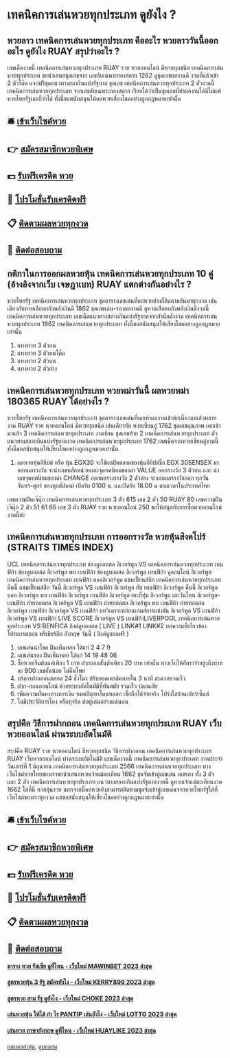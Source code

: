 # เทคนิคการเล่นหวยทุกประเภท ดูยังไง ?
## หวยลาว เทคนิคการเล่นหวยทุกประเภท คืออะไร หวยลาววันนี้ออกอะไร ดูยังไง RUAY สรุปว่าอะไร ?
เลขเด็ดงวดนี้ เทคนิคการเล่นหวยทุกประเภท RUAY รวย หวยออนไลน์ มีหวยทุกชนิด เทคนิคการเล่นหวยทุกประเภท ขอนำเสนอชุดเลขจาก เลขลับเฉพาะกองสลาก 1262 ดูชุดเลขผลงานดี งวดที่แล้วเข้า 2 ตัวโต๊ด แจกฟรีชุดแนวทางสลาเเินแบ่งรัฐบาล ชุดเลข เทคนิคการเล่นหวยทุกประเภท 2 ตัวงวดนี้ เทคนิคการเล่นหวยทุกประเภท จากเลขลับเฉพาะกองสลาก เรียกได้ว่าเป็นชุดเลขที่ทำผลงานได้ดีไม่แพ้หวยไทยรัฐเลยก็ว่าได้ ทั้งนี้ขอสนับสนุนให้คอหวยเสี่ยงโชคอย่างถูกกฎหมายเท่านั้น

## 🛎 [เข้าเว็บไซต์หวย](https://bit.ly/3BG5bNw)
## 👉 [สมัครสมาชิกหวยพิเศษ](https://bit.ly/3BG5bNw)
## 💵 [รับฟรีเครดิต หวย](https://bit.ly/3C3mvgS)
## 👑 [โปรโมชั่นรับเครดิตฟรี](https://bit.ly/3C3mvgS)
## 📋 [ติดตามผลหวยทุกงวด](https://bit.ly/3C3mvgS)
## 📱 [ติดต่อสอบถาม](https://bit.ly/3C3mvgS)

## กติกาในการออกผลหวยหุ้น เทคนิคการเล่นหวยทุกประเภท 10 คู่ (อ้างอิงจากเว็บ เจษฎาเบท) RUAY แตกต่างกันอย่างไร ?
หวยไทยรัฐ เทคนิคการเล่นหวยทุกประเภท ชุดตารางเลขเด่นที่คอหวยต่างก็ติดตามกันมาทุกงวด เช่นเดียวกับหวยเสือตกถังพลังเงินดี 1862 ชุดเลขเด่น-รองผลงานดี ดูหวยเสือตกถังพลังเงินดีงวดนี้ เทคนิคการเล่นหวยทุกประเภท เลขเด็ดแนวทางสลากกินแบ่งรัฐบาลจากสำนักดังงวด เทคนิคการเล่นหวยทุกประเภท 1862 เทคนิคการเล่นหวยทุกประเภท ทั้งนี้ขอสนับสนุนให้เสี่ยงโชคอย่างถูกกฎหมายเท่านั้น
1. แทงหวย 3 ตัวบน
2. แทงหวย 3 ตัวบนโต๊ด
3. แทงหวย 2 ตัวบน
4. แทงหวย 2 ตัวล่าง

## เทคนิคการเล่นหวยทุกประเภท หวยพม่าวันนี้ ผลหวยพม่า 180365 RUAY ได้อย่างไร ?
หวยไทยรัฐ เทคนิคการเล่นหวยทุกประเภท ชุดตารางเลขเด่นที่เคยทำผลงานเข้าต่อเนื่องมาแล้วหลายงวด RUAY รวย หวยออนไลน์ มีหวยทุกชนิด เช่นเดียวกับ หวยเซียนอู๋ 1762 ชุดเลขคุณภาพ เคยเข้ามาแล้ว 3 เทคนิคการเล่นหวยทุกประเภท งวดซ้อน ชุดเลขท้าย 2 เทคนิคการเล่นหวยทุกประเภท ตัว แนวทางสลากกินแบ่งรัฐบาลงวด เทคนิคการเล่นหวยทุกประเภท 1762 เลขเด็ดจากหวยเซียนอู๋งวดนี้ ทั้งนี้ขอสนับสนุนให้เสี่ยงโชคอย่างถูกกฎหมายเท่านั้น
1. ผลหวยหุ้นอียิปต์ หรือ หุ้น EGX30 จะใช้ผลปิดตลาดของหุ้นอียิปต์ชื่อ EGX 30SENSEX มาออกผลรางวัล จะนำเลขหลักหน่วยเเละจุดทศนิยมของค่า VALUE ออกรางวัล 3 ตัวบน เเละ นำเลขจุดทศนิยมของค่า CHANGE ออกผลรางรางวัล 2 ตัวล่าง จะออกผลรางวัลออก ทุกวัน จันทร์-ศุกร์ ของทุกสัปดาห์ เปิดรับ 0100 น. และปิดรับ 18.00 น ตามเวลาในประเทศไทย

เลขความฝันเจ๊นุ๊ก เทคนิคการเล่นหวยทุกประเภท 3 ตัว 615
เลข 2 ตัว 50 RUAY 80
เลขความฝันเจ๊นุ๊ก 2 ตัว 51 61 65
เลข 3 ตัว RUAY รวย หวยออนไลน์ 250
ขอให้สนุกกับการซื้อหวยออนไลน์งวดนี้ค่ะ

## เทคนิคการเล่นหวยทุกประเภท การออกรางวัล หวยหุ้นสิงคโปร์ (STRAITS TIMES INDEX)
UCL เทคนิคการเล่นหวยทุกประเภท ช่องดูบอลสด ลิเวอร์พูล VS เทคนิคการเล่นหวยทุกประเภท เบนฟิก้า ช่องดูบอลสด ลิเวอร์พูล พบ เบนฟิก้า ช่องดูบอลสด ลิเวอร์พูล เบนฟิก้า ดูออนไลน์ ลิเวอร์พูล เทคนิคการเล่นหวยทุกประเภท เบนฟิก้า บอลลิเวอร์พูล แชมเปี้ยนส์ลีก เทคนิคการเล่นหวยทุกประเภท คืนนี้ แชมเปี้ยนส์ลีก วันนี้ ลิเวอร์พูล VS เบนฟิก้า ลิเวอร์พูล กับ เบนฟิก้า ลิเวอร์พูล คืนนี้ ลิเวอร์พูล บอล ลิเวอร์พูล พบ เบนฟิก้า ลิเวอร์พูล เบนฟิก้า ลิเวอร์พูล เตะกี่ทุ่ม ลิเวอร์พูล เตะวันไหน ลิเวอร์พูล-เบนฟิก้า ถ่ายทอดสด ลิเวอร์พูล VS เบนฟิก้า ถ่ายทอดสด ลิเวอร์พูล พบ เบนฟิก้า ถ่ายทอดสด ลิเวอร์พูล เบนฟิก้า
ลิเวอร์พูล VS เบนฟิก้า
บทวิเคราะห์ก่อนเกมส์การแข่งขัน ลิเวอร์พูล VS เบนฟิก้า
ลิเวอร์พูล VS เบนฟิก้า
LIVE SCORE ลิเวอร์พูล VS เบนฟิก้าLIVERPOOL เทคนิคการเล่นหวยทุกประเภท VS BENFICA
ลิงค์ดูบอลสด ( LIVE )
 LINK#1 
 LINK#2 
บทความที่เกี่ยวข้อง
โปรแกรมบอล พรีเมียร์ลีก อังกฤษ วันนี้ ( ลิงค์ดูบอลฟรี )
1. เลขเด่นนำโชค ฝันเห็นหอย ได้แก่ 2 4 7 9
2. เลขเด่นรอง ฝันเห็นหอย ได้แก่ 14 19 48 06
3. ซื้อหวยเริ่มต้นแค่เพียง 1 บาท ฝากถอนขั้นต่ำเพียง 20 บาท เท่านั้น ทางเว็บให้อัตราจ่ายสูงถึงบาทละ 900 เลขอั้นน้อย ไม่คืนโพย
4. บริการฝากถอนตลอด 24 ชั่วโมง ปรับยอดเครดิตภายใน 3 นาที สะดวกรวดเร็ว
5. ฝาก-ถอนออนไลน์ ด้วยระบบอัตโนมัติที่ทันสมัย รวดเร็ว ปลอดภัย
6. เพิ่มความมั่นคงทางการเงิน หมดปัญหาโดนหลอก เชื่อถือได้จ่ายจริง โปร่งใสล้านเปอร์เซ็นต์
7. ไม่มีประวัติการโกง หรือทุจริต ต่อผู้เล่นอย่างแน่นอน

## สรุปคือ วิธีการฝากถอน เทคนิคการเล่นหวยทุกประเภท RUAY เว็บหวยออนไลน์ ผ่านระบบอัตโนมัติ
สรุปคือ RUAY รวย หวยออนไลน์ มีหวยทุกชนิด วิธีการฝากถอน เทคนิคการเล่นหวยทุกประเภท RUAY เว็บหวยออนไลน์ ผ่านระบบอัตโนมัติ เลขเด็ดงวดนี้ เทคนิคการเล่นหวยทุกประเภท งวดประจำวันเสาร์ที่ 1 มิถุนายน เทคนิคการเล่นหวยทุกประเภท 2566 เทคนิคการเล่นหวยทุกประเภท ทางเว็บไซต์หวยไทยของเราขอนำเสนอหวยเจ้าแม่ตะเคียน 1662 ชุดจับเข้าคู่เลขเด่น เลขรอง ทั้ง 3 ตัว และ 2 ตัว เทคนิคการเล่นหวยทุกประเภท แนวทางสลากกินแบ่งรัฐบาลงวดนี้ ดูหวยเจ้าแม่ตะเคียนงวด 1662 ได้ที่นี่ หวยลุ้นรวย นอกจากนี้คอหวยยังสามารถติดตามชุดจับเข้าคู่เลขเด่นจากหวยไทยรัฐได้ที่เว็บไซต์ของเราทุกงวด แต่ขอสนับสนุนให้เสี่ยงโชคอย่างถูกกฎหมายเท่านั้น

## 🛎 [เข้าเว็บไซต์หวย](https://bit.ly/3BG5bNw)
## 👉 [สมัครสมาชิกหวยพิเศษ](https://bit.ly/3BG5bNw)
## 💵 [รับฟรีเครดิต หวย](https://bit.ly/3C3mvgS)
## 👑 [โปรโมชั่นรับเครดิตฟรี](https://bit.ly/3C3mvgS)
## 📋 [ติดตามผลหวยทุกงวด](https://bit.ly/3C3mvgS)
## 📱 [ติดต่อสอบถาม](https://bit.ly/3C3mvgS)

#### [ตาราง หวย รัสเซีย ดูที่ไหน - เว็บใหม่ MAWINBET 2023 ล่าสุด](https://atom.io/themes/ตาราง%20หวย%20รัสเซีย%20ดูที่ไหน%20-%20เว็บใหม่%20mawinbet%202023%20ล่าสุด)
#### [สูตรหวยหุ้น 3 รัฐ สมัครยังไง - เว็บใหม่ KERRY899 2023 ล่าสุด](https://atom.io/themes/สูตรหวยหุ้น%203%20รัฐ%20สมัครยังไง%20-%20เว็บใหม่%20kerry899%202023%20ล่าสุด)
#### [สูตรหวย สาม รัฐ ดูยังไง - เว็บใหม่ CHOKE 2023 ล่าสุด](https://atom.io/themes/สูตรหวย%20สาม%20รัฐ%20ดูยังไง%20-%20เว็บใหม่%20choke%202023%20ล่าสุด)
#### [เล่นหวยหุ้น ให้ได้ กํา ไร PANTIP เล่นยังไง - เว็บใหม่ LOTTO 2023 ล่าสุด](https://atom.io/themes/เล่นหวยหุ้น%20ให้ได้%20กํา%20ไร%20pantip%20เล่นยังไง%20-%20เว็บใหม่%20lotto%202023%20ล่าสุด)
#### [เล่นหวย ภาษาอังกฤษ ดูที่ไหน - เว็บใหม่ HUAYLIKE 2023 ล่าสุด](https://atom.io/themes/เล่นหวย%20ภาษาอังกฤษ%20ดูที่ไหน%20-%20เว็บใหม่%20huaylike%202023%20ล่าสุด)

[ผลบอลล่าสุด](https://siamsport.tv "ผลบอลล่าสุด"), [ดูบอลสด](https://siamsport.tv/ดูบอลสด "ดูบอลสด")
